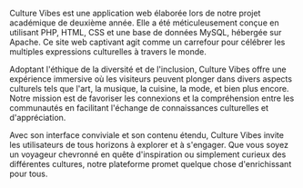 Culture Vibes est une application web élaborée lors de notre projet académique de deuxième année. Elle a été méticuleusement conçue en utilisant PHP, HTML, CSS et une base de données MySQL, hébergée sur Apache. Ce site web captivant agit comme un carrefour pour célébrer les multiples expressions culturelles à travers le monde.

Adoptant l'éthique de la diversité et de l'inclusion, Culture Vibes offre une expérience immersive où les visiteurs peuvent plonger dans divers aspects culturels tels que l'art, la musique, la cuisine, la mode, et bien plus encore. Notre mission est de favoriser les connexions et la compréhension entre les communautés en facilitant l'échange de connaissances culturelles et d'appréciation.

Avec son interface conviviale et son contenu étendu, Culture Vibes invite les utilisateurs de tous horizons à explorer et à s'engager. Que vous soyez un voyageur chevronné en quête d'inspiration ou simplement curieux des différentes cultures, notre plateforme promet quelque chose d'enrichissant pour tous.
